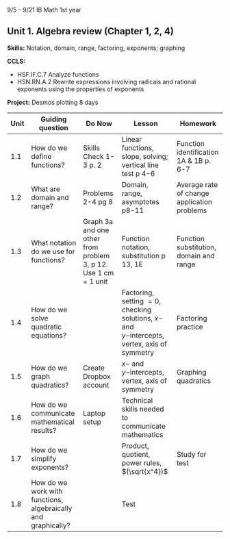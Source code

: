 

9/5 - 9/21 IB Math 1st year
## Unit 1. Algebra review (Chapter 1, 2, 4)
**Skills:** Notation, domain, range, factoring, exponents; graphing

**CCLS:**
- HSF.IF.C.7 Analyze functions
- HSN.RN.A.2 Rewrite expressions involving radicals and rational exponents using the properties of exponents

**Project:** Desmos plotting
8 days

|Unit | Guiding question | Do Now | Lesson | Homework |
|---|---|---|---|---|
| 1.1|How do we define functions?|Skills Check 1-3 p. 2|Linear functions, slope, solving; vertical line test p 4-6|Function identification 1A & 1B p. 6-7
1.2|What are domain and range?|Problems 2-4 pg 8|Domain, range, asymptotes p8-11|Average rate of change application problems
1.3| What notation do we use for functions?|Graph 3a and one other from problem 3, p 12. Use 1 cm = 1 unit| Function notation, substitution p 13, 1E|Function substitution, domain and range
1.4|How do we solve quadratic equations?||Factoring, setting $=0$, checking solutions, $x-$ and $y-$intercepts, vertex, axis of symmetry| Factoring practice
1.5|How do we graph quadratics?|Create Dropbox account|$x-$ and $y-$intercepts, vertex, axis of symmetry| Graphing quadratics
1.6| How do we communicate mathematical results?| Laptop setup | Technical skills needed to communicate mathematics||Pretest
1.7|How do we simplify exponents?||Product, quotient, power rules, $(\sqrt{x^4})$|Study for test
1.8| How do we work with functions, algebraically and graphically? || Test


<!--stackedit_data:
eyJoaXN0b3J5IjpbLTk2MTg2ODIyLDIxMzI4NDYxNjcsLTE3MT
czMjEyNjksLTExNDMyNTgwMTgsMTU5MzYyMjA0NywzMTI2OTEw
NDcsLTQzMjI5NzQ0M119
-->